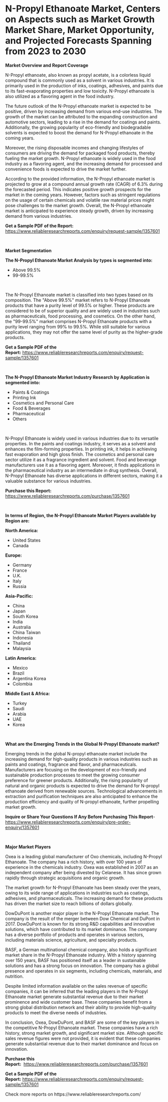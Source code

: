 <p><h1>N-Propyl Ethanoate Market, Centers on Aspects such as Market Growth Market Share, Market Opportunity, and Projected Forecasts Spanning from 2023 to 2030</h1></p><p><strong>Market Overview and Report Coverage</strong></p>
<p><p>N-Propyl ethanoate, also known as propyl acetate, is a colorless liquid compound that is commonly used as a solvent in various industries. It is primarily used in the production of inks, coatings, adhesives, and paints due to its fast-evaporating properties and low toxicity. N-Propyl ethanoate is also utilized as a flavoring agent in the food industry.</p><p>The future outlook of the N-Propyl ethanoate market is expected to be positive, driven by increasing demand from various end-use industries. The growth of the market can be attributed to the expanding construction and automotive sectors, leading to a rise in the demand for coatings and paints. Additionally, the growing popularity of eco-friendly and biodegradable solvents is expected to boost the demand for N-Propyl ethanoate in the coming years.</p><p>Moreover, the rising disposable incomes and changing lifestyles of consumers are driving the demand for packaged food products, thereby fueling the market growth. N-Propyl ethanoate is widely used in the food industry as a flavoring agent, and the increasing demand for processed and convenience foods is expected to drive the market further.</p><p>According to the provided information, the N-Propyl ethanoate market is projected to grow at a compound annual growth rate (CAGR) of 6.3% during the forecasted period. This indicates positive growth prospects for the market in the coming years. However, factors such as stringent regulations on the usage of certain chemicals and volatile raw material prices might pose challenges to the market growth. Overall, the N-Propyl ethanoate market is anticipated to experience steady growth, driven by increasing demand from various industries.</p></p>
<p><strong>Get a Sample PDF of the Report:</strong> <a href="https://www.reliableresearchreports.com/enquiry/request-sample/1357601">https://www.reliableresearchreports.com/enquiry/request-sample/1357601</a></p>
<p>&nbsp;</p>
<p><strong>Market Segmentation</strong></p>
<p><strong>The N-Propyl Ethanoate Market Analysis by types is segmented into:</strong></p>
<p><ul><li>Above 99.5%</li><li>99-99.5%</li></ul></p>
<p>&nbsp;</p>
<p><p>The N-Propyl Ethanoate market is classified into two types based on its composition. The "Above 99.5%" market refers to N-Propyl Ethanoate products that have a purity level of 99.5% or higher. These products are considered to be of superior quality and are widely used in industries such as pharmaceuticals, food processing, and cosmetics. On the other hand, the "99-99.5%" market comprises N-Propyl Ethanoate products with a purity level ranging from 99% to 99.5%. While still suitable for various applications, they may not offer the same level of purity as the higher-grade products.</p></p>
<p><strong>Get a Sample PDF of the Report:</strong>&nbsp;<a href="https://www.reliableresearchreports.com/enquiry/request-sample/1357601">https://www.reliableresearchreports.com/enquiry/request-sample/1357601</a></p>
<p>&nbsp;</p>
<p><strong>The N-Propyl Ethanoate Market Industry Research by Application is segmented into:</strong></p>
<p><ul><li>Paints & Coatings</li><li>Printing Ink</li><li>Cosmetics and Personal Care</li><li>Food & Beverages</li><li>Pharmaceutical</li><li>Others</li></ul></p>
<p>&nbsp;</p>
<p><p>N-Propyl Ethanoate is widely used in various industries due to its versatile properties. In the paints and coatings industry, it serves as a solvent and enhances the film-forming properties. In printing ink, it helps in achieving fast evaporation and high gloss finish. The cosmetics and personal care sector utilize it as a fragrance ingredient and solvent. Food and beverage manufacturers use it as a flavoring agent. Moreover, it finds applications in the pharmaceutical industry as an intermediate in drug synthesis. Overall, N-Propyl Ethanoate has diverse applications in different sectors, making it a valuable substance for various industries.</p></p>
<p><strong>Purchase this Report:</strong>&nbsp; <a href="https://www.reliableresearchreports.com/purchase/1357601">https://www.reliableresearchreports.com/purchase/1357601</a></p>
<p>&nbsp;</p>
<p><strong>In terms of Region, the N-Propyl Ethanoate Market Players available by Region are:</strong></p>
<p>
    <p> <strong> North America: </strong>
        <ul>
            <li>United States</li>
            <li>Canada</li>
        </ul>
        </p> 
    <p> <strong> Europe: </strong>
        <ul>
            <li>Germany</li>
            <li>France</li>
            <li>U.K.</li>
            <li>Italy</li>
            <li>Russia</li>
        </ul>
        </p> 
    <p> <strong> Asia-Pacific: </strong>
        <ul>
            <li>China</li>
            <li>Japan</li>
            <li>South Korea</li>
            <li>India</li>
            <li>Australia</li>
            <li>China Taiwan</li>
            <li>Indonesia</li>
            <li>Thailand</li>
            <li>Malaysia</li>
        </ul>
        </p> 
    <p> <strong> Latin America: </strong>
        <ul>
            <li>Mexico</li>
            <li>Brazil</li>
            <li>Argentina Korea</li>
            <li>Colombia</li>
        </ul>
        </p> 
    <p> <strong> Middle East & Africa: </strong>
        <ul>
            <li>Turkey</li>
            <li>Saudi</li>
            <li>Arabia</li>
            <li>UAE</li>
            <li>Korea</li>
        </ul>
    </p>
    </p>
<p>&nbsp;</p>
<p><strong>What are the Emerging Trends in the Global N-Propyl Ethanoate market?</strong></p>
<p><p>Emerging trends in the global N-propyl ethanoate market include the increasing demand for high-quality products in various industries such as paints and coatings, fragrance and flavor, and pharmaceuticals. Manufacturers are focusing on the development of eco-friendly and sustainable production processes to meet the growing consumer preference for greener products. Additionally, the rising popularity of natural and organic products is expected to drive the demand for N-propyl ethanoate derived from renewable sources. Technological advancements in extraction and purification techniques are also anticipated to enhance the production efficiency and quality of N-propyl ethanoate, further propelling market growth.</p></p>
<p><strong>Inquire or Share Your Questions If Any Before Purchasing This Report</strong>- <a href="https://www.reliableresearchreports.com/enquiry/pre-order-enquiry/1357601">https://www.reliableresearchreports.com/enquiry/pre-order-enquiry/1357601</a></p>
<p>&nbsp;</p>
<p><strong>Major Market Players</strong></p>
<p><p>Oxea is a leading global manufacturer of Oxo chemicals, including N-Propyl Ethanoate. The company has a rich history, with over 100 years of experience in the chemicals industry. Oxea was established in 2007 as an independent company after being divested by Celanese. It has since grown rapidly through strategic acquisitions and organic growth.</p><p>The market growth for N-Propyl Ethanoate has been steady over the years, owing to its wide range of applications in industries such as coatings, adhesives, and pharmaceuticals. The increasing demand for these products has driven the market size to reach billions of dollars globally.</p><p>DowDuPont is another major player in the N-Propyl Ethanoate market. The company is the result of the merger between Dow Chemical and DuPont in 2017. DowDuPont is known for its strong R&D capabilities and innovative solutions, which have contributed to its market dominance. The company has a diverse portfolio of products and operates in various sectors, including materials science, agriculture, and specialty products.</p><p>BASF, a German multinational chemical company, also holds a significant market share in the N-Propyl Ethanoate industry. With a history spanning over 150 years, BASF has positioned itself as a leader in sustainable solutions and has a strong focus on innovation. The company has a global presence and operates in six segments, including chemicals, materials, and nutrition.</p><p>Despite limited information available on the sales revenue of specific companies, it can be inferred that the leading players in the N-Propyl Ethanoate market generate substantial revenue due to their market prominence and wide customer base. These companies benefit from a strong global distribution network and their ability to provide high-quality products to meet the diverse needs of industries.</p><p>In conclusion, Oxea, DowDuPont, and BASF are some of the key players in the competitive N-Propyl Ethanoate market. These companies have a rich history, strong market growth, and significant market size. Although specific sales revenue figures were not provided, it is evident that these companies generate substantial revenue due to their market dominance and focus on innovation.</p></p>
<p><strong>Purchase this Report:</strong>&nbsp;&nbsp;<a href="https://www.reliableresearchreports.com/purchase/1357601">https://www.reliableresearchreports.com/purchase/1357601</a></p>
<p></p>
<p><strong>Get a Sample PDF of the Report:</strong>&nbsp;<a href="https://www.reliableresearchreports.com/enquiry/request-sample/1357601">https://www.reliableresearchreports.com/enquiry/request-sample/1357601</a></p>
<p>Check more reports on https://www.reliableresearchreports.com/</p>
